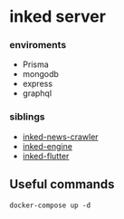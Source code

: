 # inked server



### enviroments

- Prisma 
- mongodb
- express
- graphql





### siblings

- [inked-news-crawler](https://github.com/softmarshmallow/inked-news-crawler)
- [inked-engine](https://github.com/softmarshmallow/inked-engine)
- [inked-flutter](https://github.com/softmarshmallow/inked-flutter)



## Useful commands



```
docker-compose up -d
```

